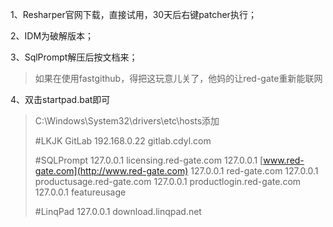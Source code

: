 1、Resharper官网下载，直接试用，30天后右键patcher执行；

2、IDM为破解版本；

3、SqlPrompt解压后按文档来；

> 如果在使用fastgithub，得把这玩意儿关了，他妈的让red-gate重新能联网

4、双击startpad.bat即可

> C:\Windows\System32\drivers\etc\hosts添加&#x20;
>
> \#LKJK GitLab
> 192.168.0.22 gitlab.cdyl.com
>
> \#SQLPrompt
> 127.0.0.1 licensing.red-gate.com
> 127.0.0.1 [www.red-gate.com](http://www.red-gate.com)
> 127.0.0.1 red-gate.com
> 127.0.0.1 productusage.red-gate.com
> 127.0.0.1 productlogin.red-gate.com
> 127.0.0.1 featureusage
>
> \#LinqPad
> 127.0.0.1 download.linqpad.net

